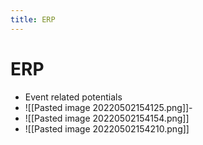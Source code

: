 ```yaml
---
title: ERP
---
```


# ERP
- Event related potentials
- ![[Pasted image 20220502154125.png]]- 
- ![[Pasted image 20220502154154.png]]
- ![[Pasted image 20220502154210.png]]








































